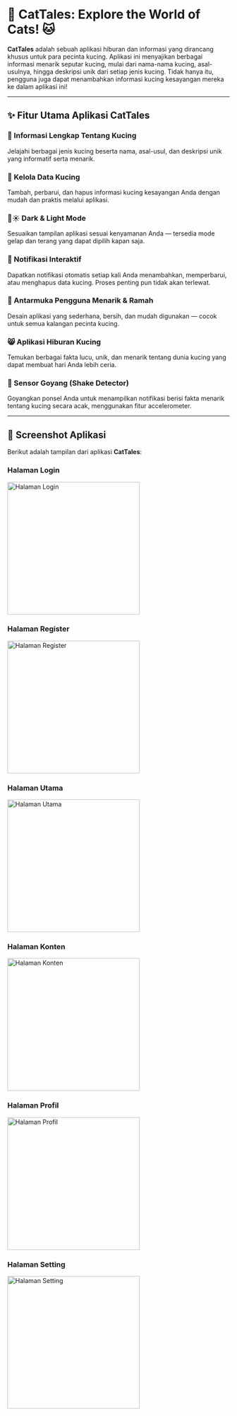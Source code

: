 # 🐾 CatTales: Explore the World of Cats! 🐱

**CatTales** adalah sebuah aplikasi hiburan dan informasi yang dirancang khusus untuk para pecinta kucing. Aplikasi ini menyajikan berbagai informasi menarik seputar kucing, mulai dari nama-nama kucing, asal-usulnya, hingga deskripsi unik dari setiap jenis kucing. Tidak hanya itu, pengguna juga dapat menambahkan informasi kucing kesayangan mereka ke dalam aplikasi ini!

---

## ✨ Fitur Utama Aplikasi CatTales

### 📖 Informasi Lengkap Tentang Kucing
Jelajahi berbagai jenis kucing beserta nama, asal-usul, dan deskripsi unik yang informatif serta menarik.

### 📝 Kelola Data Kucing
Tambah, perbarui, dan hapus informasi kucing kesayangan Anda dengan mudah dan praktis melalui aplikasi.

### 🌙☀️ Dark & Light Mode
Sesuaikan tampilan aplikasi sesuai kenyamanan Anda — tersedia mode gelap dan terang yang dapat dipilih kapan saja.

### 🔔 Notifikasi Interaktif
Dapatkan notifikasi otomatis setiap kali Anda menambahkan, memperbarui, atau menghapus data kucing. Proses penting pun tidak akan terlewat.

### 🌈 Antarmuka Pengguna Menarik & Ramah
Desain aplikasi yang sederhana, bersih, dan mudah digunakan — cocok untuk semua kalangan pecinta kucing.

### 😸 Aplikasi Hiburan Kucing
Temukan berbagai fakta lucu, unik, dan menarik tentang dunia kucing yang dapat membuat hari Anda lebih ceria.

### 📱 Sensor Goyang (Shake Detector)
Goyangkan ponsel Anda untuk menampilkan notifikasi berisi fakta menarik tentang kucing secara acak, menggunakan fitur accelerometer.

---

## 📱 Screenshot Aplikasi
Berikut adalah tampilan dari aplikasi **CatTales**:

### **Halaman Login**
<div align="left">
  <img src="images/login.png" alt="Halaman Login" width="300" />
</div>

### **Halaman Register**
<div align="left">
  <img src="images/register.png" alt="Halaman Register" width="300" />
</div>

### **Halaman Utama**
<div align="left">
  <img src="images/home.png" alt="Halaman Utama" width="300" />
</div>

### **Halaman Konten**
<div align="left">
  <img src="images/konten.png" alt="Halaman Konten" width="300" />
</div>

### **Halaman Profil**
<div align="left">
  <img src="images/profil.png" alt="Halaman Profil" width="300" />
</div>

### **Halaman Setting**
<div align="left">
  <img src="images/setting.png" alt="Halaman Setting" width="300" />
</div>


